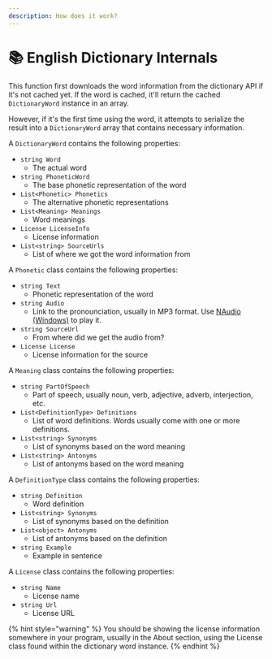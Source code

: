 ```yaml
---
description: How does it work?
---
```


# 📚 English Dictionary Internals

This function first downloads the word information from the dictionary API if it's not cached yet. If the word is cached, it'll return the cached `DictionaryWord` instance in an array.

However, if it's the first time using the word, it attempts to serialize the result into a `DictionaryWord` array that contains necessary information.

A `DictionaryWord` contains the following properties:

* `string Word`
  * The actual word
* `string PhoneticWord`
  * The base phonetic representation of the word
* `List<Phonetic> Phonetics`
  * The alternative phonetic representations
* `List<Meaning> Meanings`
  * Word meanings
* `License LicenseInfo`
  * License information
* `List<string> SourceUrls`
  * List of where we got the word information from

A `Phonetic` class contains the following properties:

* `string Text`
  * Phonetic representation of the word
* `string Audio`
  * Link to the pronounciation, usually in MP3 format. Use [NAudio (Windows)](https://github.com/naudio/NAudio) to play it.
* `string SourceUrl`
  * From where did we get the audio from?
* `License License`
  * License information for the source

A `Meaning` class contains the following properties:

* `string PartOfSpeech`
  * Part of speech, usually noun, verb, adjective, adverb, interjection, etc.
* `List<DefinitionType> Definitions`
  * List of word definitions. Words usually come with one or more definitions.
* `List<string> Synonyms`
  * List of synonyms based on the word meaning
* `List<string> Antonyms`
  * List of antonyms based on the word meaning

A `DefinitionType` class contains the following properties:

* `string Definition`
  * Word definition
* `List<string> Synonyms`
  * List of synonyms based on the definition
* `List<object> Antonyms`
  * List of antonyms based on the definition
* `string Example`
  * Example in sentence

A `License` class contains the following properties:

* `string Name`
  * License name
* `string Url`
  * License URL

{% hint style="warning" %}
You should be showing the license information somewhere in your program, usually in the About section, using the License class found within the dictionary word instance.
{% endhint %}
